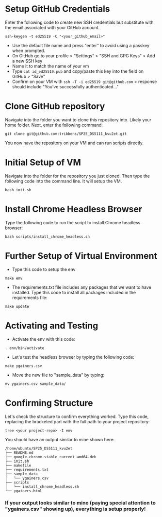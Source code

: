 # Setup GitHub Credentials
Enter the following code to create new SSH credentials but substitute with the email associated with your GitHub account.
```
ssh-keygen -t ed25519 -C "<your_github_email>"
```
* Use the default file name and press "enter" to avoid using a passkey when prompted.
* On GitHub go to your profile > "Settings" > "SSH and GPG Keys" > Add a new SSH key
* Name it to match the name of your vm
* Type ```cat id_ed25519.pub``` and copy/paste this key into the field on GitHub > "Save"
* Confirm on your VM with ```ssh -T -i ed25519 git@github.com``` > response should include "You've successfully authenticated..."
# Clone GitHub repository
Navigate into the folder you want to clone this repository into. Likely your home folder.
Next, enter the following command:
```
git clone git@github.com:tribbens/SP25_DS5111_kvu2et.git
```
You now have the repository on your VM and can run scripts directly.
# Initial Setup of VM
Navigate into the folder for the repository you just cloned. Then type the following code into the command line. It will setup the VM.
```
bash init.sh
```
# Install Chrome Headless Browser
Type the following code to run the script to install Chrome headless browser:
```
bash scripts/install_chrome_headless.sh
```
# Further Setup of Virtual Environment
* Type this code to setup the env
```
make env
```
* The requirements.txt file includes any packages that we want to have installed. Type this code to install all packages included in the requirements file:
```
make update
```
# Activating and Testing
* Activate the env with this code:
```
. env/bin/activate
```
* Let's test the headless browser by typing the following code:
```
make ygainers.csv
```
* Move the new file to "sample_data" by typing:
```
mv ygainers.csv sample_data/
```
# Confirming Structure
Let's check the structure to confirm everything worked. Type this code, replacing the bracketed part with the full path to your project repository:
```
tree <your project-repo> -I env
```
You should have an output similar to mine shown here:
```
/home/ubuntu/SP25_DS5111_kvu2et
├── README.md
├── google-chrome-stable_current_amd64.deb
├── init.sh
├── makefile
├── requirements.txt
├── sample_data
│   └── ygainers.csv
├── scripts
│   └── install_chrome_headless.sh
└── ygainers.html
```

### If your output looks similar to mine (paying special attention to "ygainers.csv" showing up), everything is setup properly!
